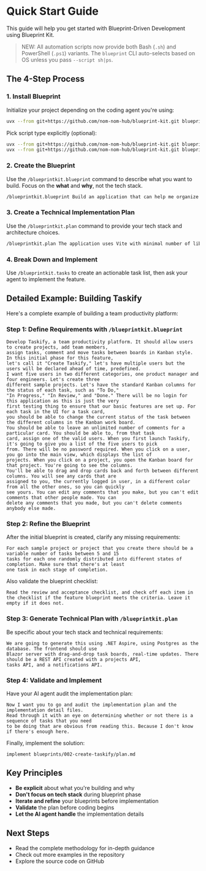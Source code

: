 # Quick Start Guide

This guide will help you get started with Blueprint-Driven Development using Blueprint Kit.

> NEW: All automation scripts now provide both Bash (`.sh`) and PowerShell (`.ps1`) variants. The `blueprint` CLI auto-selects based on OS unless you pass `--script sh|ps`.

## The 4-Step Process

### 1. Install Blueprint

Initialize your project depending on the coding agent you're using:

```bash
uvx --from git+https://github.com/nom-nom-hub/blueprint-kit.git blueprint init <PROJECT_NAME>
```

Pick script type explicitly (optional):
```bash
uvx --from git+https://github.com/nom-nom-hub/blueprint-kit.git blueprint init <PROJECT_NAME> --script ps  # Force PowerShell
uvx --from git+https://github.com/nom-nom-hub/blueprint-kit.git blueprint init <PROJECT_NAME> --script sh  # Force POSIX shell
```

### 2. Create the Blueprint

Use the `/blueprintkit.blueprint` command to describe what you want to build. Focus on the **what** and **why**, not the tech stack.

```bash
/blueprintkit.blueprint Build an application that can help me organize my photos in separate photo albums. Albums are grouped by date and can be re-organized by dragging and dropping on the main page. Albums are never in other nested albums. Within each album, photos are previewed in a tile-like interface.
```

### 3. Create a Technical Implementation Plan

Use the `/blueprintkit.plan` command to provide your tech stack and architecture choices.

```bash
/blueprintkit.plan The application uses Vite with minimal number of libraries. Use vanilla HTML, CSS, and JavaScript as much as possible. Images are not uploaded anywhere and metadata is stored in a local SQLite database.
```

### 4. Break Down and Implement

Use `/blueprintkit.tasks` to create an actionable task list, then ask your agent to implement the feature.

## Detailed Example: Building Taskify

Here's a complete example of building a team productivity platform:

### Step 1: Define Requirements with `/blueprintkit.blueprint`

```text
Develop Taskify, a team productivity platform. It should allow users to create projects, add team members,
assign tasks, comment and move tasks between boards in Kanban style. In this initial phase for this feature,
let's call it "Create Taskify," let's have multiple users but the users will be declared ahead of time, predefined.
I want five users in two different categories, one product manager and four engineers. Let's create three
different sample projects. Let's have the standard Kanban columns for the status of each task, such as "To Do,"
"In Progress," "In Review," and "Done." There will be no login for this application as this is just the very
first testing thing to ensure that our basic features are set up. For each task in the UI for a task card,
you should be able to change the current status of the task between the different columns in the Kanban work board.
You should be able to leave an unlimited number of comments for a particular card. You should be able to, from that task
card, assign one of the valid users. When you first launch Taskify, it's going to give you a list of the five users to pick
from. There will be no password required. When you click on a user, you go into the main view, which displays the list of
projects. When you click on a project, you open the Kanban board for that project. You're going to see the columns.
You'll be able to drag and drop cards back and forth between different columns. You will see any cards that are
assigned to you, the currently logged in user, in a different color from all the other ones, so you can quickly
see yours. You can edit any comments that you make, but you can't edit comments that other people made. You can
delete any comments that you made, but you can't delete comments anybody else made.
```

### Step 2: Refine the Blueprint

After the initial blueprint is created, clarify any missing requirements:

```text
For each sample project or project that you create there should be a variable number of tasks between 5 and 15
tasks for each one randomly distributed into different states of completion. Make sure that there's at least
one task in each stage of completion.
```

Also validate the blueprint checklist:

```text
Read the review and acceptance checklist, and check off each item in the checklist if the feature blueprint meets the criteria. Leave it empty if it does not.
```

### Step 3: Generate Technical Plan with `/blueprintkit.plan`

Be specific about your tech stack and technical requirements:

```text
We are going to generate this using .NET Aspire, using Postgres as the database. The frontend should use
Blazor server with drag-and-drop task boards, real-time updates. There should be a REST API created with a projects API,
tasks API, and a notifications API.
```

### Step 4: Validate and Implement

Have your AI agent audit the implementation plan:

```text
Now I want you to go and audit the implementation plan and the implementation detail files.
Read through it with an eye on determining whether or not there is a sequence of tasks that you need
to be doing that are obvious from reading this. Because I don't know if there's enough here.
```

Finally, implement the solution:

```text
implement blueprints/002-create-taskify/plan.md
```

## Key Principles

- **Be explicit** about what you're building and why
- **Don't focus on tech stack** during blueprint phase
- **Iterate and refine** your blueprints before implementation
- **Validate** the plan before coding begins
- **Let the AI agent handle** the implementation details

## Next Steps

- Read the complete methodology for in-depth guidance
- Check out more examples in the repository
- Explore the source code on GitHub